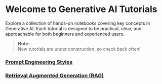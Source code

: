# Welcome to Generative AI Tutorials

Explore a collection of hands-on notebooks covering key concepts in Generative AI. Each tutorial is designed to be practical, clear, and approachable for both beginners and experienced users.

> **Note:**  
> New tutorials are under construction, so check back often!

### [Prompt Engineering Styles](/prompt-tutorial/)
### [Retrieval Augmented Generation (RAG)](/rag-tutorial/)